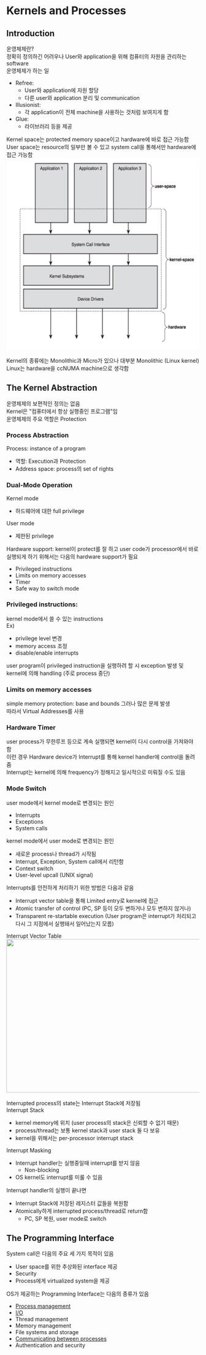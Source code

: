# Kernels and Processes
## Introduction
운영체제란?   
정확히 정의하긴 어려우나 User와 application을 위해 컴퓨터의 자원을 관리하는 software   
운영체제가 하는 일
- Refree:
    - User와 application에 자원 할당
    - 다른 user와 application 분리 및 communication
- Illusionist:
    - 각 application이 전체 machine을 사용하는 것처럼 보여지게 함
- Glue:
    - 라이브러리 등을 제공

Kernel space는 protected memory space이고 hardware에 바로 접근 가능함   
User space는 resource의 일부만 볼 수 있고 system call을 통해서만 hardware에 접근 가능함
<img src = "https://github.com/eomhs/TIL/blob/main/figures/Relationship%20between%20spaces.PNG" width="600" height="500"/>

Kernel의 종류에는 Monolithic과 Micro가 있으나 대부분 Monolithic (Linux kernel)  
Linux는 hardware을 ccNUMA machine으로 생각함
## The Kernel Abstraction
운영체제의 보편적인 정의는 없음   
Kernel은 "컴퓨터에서 항상 실행중인 프로그램"임   
운영체제의 주요 역할은 Protection   
### Process Abstraction
Process: instance of a program
- 역할: Execution과 Protection
- Address space: process의 set of rights
### Dual-Mode Operation
Kernel mode
- 하드웨어에 대한 full privilege

User mode
- 제한된 privilege

Hardware support: kernel이 protect를 잘 하고 user code가 processor에서 바로 실행되게 하기 위해서는 다음의 hardware support가 필요
- Privileged instructions
- Limits on memory accesses
- Timer
- Safe way to switch mode

### Privileged instructions:   
kernel mode에서 쓸 수 있는 instructions   
Ex)
- privilege level 변경
- memory access 조정
- disable/enable interrupts   

user program이 privileged instruction을 실행하려 할 시 exception 발생 및 kernel에 의해 handling (주로 process 중단) 

### Limits on memory accesses
simple memory protection: base and bounds 그러나 많은 문제 발생   
따라서 Virtual Addresses를 사용

### Hardware Timer
user process가 무한루프 등으로 계속 실행되면 kernel이 다시 control을 가져와야 함  
이런 경우 Hardware device가 Interrupt를 통해 kernel handler에 control을 돌려줌   
Interrupt는 kernel에 의해 frequency가 정해지고 일시적으로 미뤄질 수도 있음

### Mode Switch
user mode에서 kernel mode로 변경되는 원인
- Interrupts
- Exceptions
- System calls

kernel mode에서 user mode로 변경되는 원인   
- 새로운 process나 thread가 시작됨
- Interrupt, Exception, System call에서 리턴함
- Context switch
- User-level upcall (UNIX signal)

Interrupts를 안전하게 처리하기 위한 방법은 다음과 같음
- Interrupt vector table을 통해 Limited entry로 kernel에 접근
- Atomic transfer of control (PC, SP 등이 모두 변하거나 모두 변하지 않거나)
- Transparent re-startable execution (User program은 interrupt가 처리되고 다시 그 지점에서 실행돼서 일어났는지 모름)   

Interrupt Vector Table   
<img src = "https://github.com/eomhs/TIL/blob/main/figures/Interruptp%20Vector%20Table.PNG" width="600" height="400"/>

Interrupted process의 state는 Interrupt Stack에 저장됨   
Interrupt Stack
- kernel memory에 위치 (user process의 stack은 신뢰할 수 없기 때문)
- process/thread는 보통 kernel stack과 user stack 둘 다 보유
- kernel을 위해서는 per-processor interrupt stack

Interrupt Masking
- Interrupt handler는 실행중일때 interrupt를 받지 않음
    - Non-blocking
- OS kernel도 interrupt를 미룰 수 있음

Interrupt handler의 실행이 끝나면 
- Interrupt Stack에 저장된 레지스터 값들을 복원함
- Atomically하게 interrupted process/thread로 return함
    - PC, SP 복원, user mode로 switch
## The Programming Interface
System call은 다음의 주요 세 가지 목적이 있음
- User space를 위한 추상화된 interface 제공
- Security
- Process에게 virtualized system을 제공

OS가 제공하는 Programming Interface는 다음의 종류가 있음
- <U>Process management</U>
- <U>I/O</U>
- Thread management
- Memory management
- File systems and storage
- <U>Communicating between processes</U>
- Authentication and security
